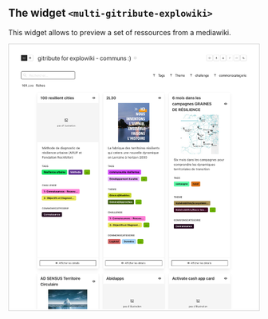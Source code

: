 
## The widget  `<multi-gitribute-explowiki>`

This widget allows to preview a set of ressources from a mediawiki.

<div style="border: thin solid lightgrey;">
  <img
    alt="TUTORIAL-ACTIONS-EDIT_PREVIEW"
    src="https://raw.githubusercontent.com/multi-coop/datami-website-content/main/images/screenshots/explowiki-preview-01.png"
    />
</div>

